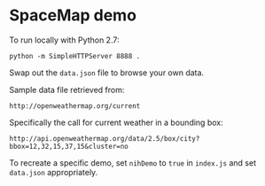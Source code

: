 SpaceMap demo
=============

To run locally with Python 2.7:

    python -m SimpleHTTPServer 8888 .

Swap out the `data.json` file to browse your own data.

Sample data file retrieved from:

    http://openweathermap.org/current

Specifically the call for current weather in a bounding box:

    http://api.openweathermap.org/data/2.5/box/city?bbox=12,32,15,37,15&cluster=no

To recreate a specific demo, set `nihDemo` to `true` in `index.js` and
set `data.json` appropriately.

